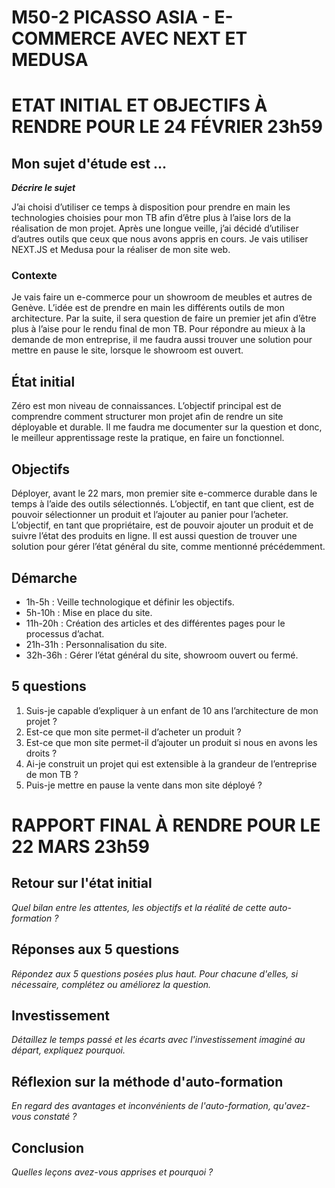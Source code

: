 # M50-2 PICASSO ASIA - E-COMMERCE AVEC NEXT ET MEDUSA

# ETAT INITIAL ET OBJECTIFS À RENDRE POUR LE 24 FÉVRIER 23h59

## Mon sujet d'étude est ...

**_Décrire le sujet_**

J’ai choisi d’utiliser ce temps à disposition pour prendre en main les technologies choisies pour mon TB afin d’être plus à l’aise lors de la réalisation de mon projet. Après une longue veille, j’ai décidé d’utiliser d’autres outils que ceux que nous avons appris en cours. Je vais utiliser NEXT.JS et Medusa pour la réaliser de mon site web.

### Contexte

Je vais faire un e-commerce pour un showroom de meubles et autres de Genève. L’idée est de prendre en main les différents outils de mon architecture. Par la suite, il sera question de faire un premier jet afin d’être plus à l’aise pour le rendu final de mon TB. Pour répondre au mieux à la demande de mon entreprise, il me faudra aussi trouver une solution pour mettre en pause le site, lorsque le showroom est ouvert.

## État initial

Zéro est mon niveau de connaissances. L’objectif principal est de comprendre comment structurer mon projet afin de rendre un site déployable et durable. Il me faudra me documenter sur la question et donc, le meilleur apprentissage reste la pratique, en faire un fonctionnel.

## Objectifs

Déployer, avant le 22 mars, mon premier site e-commerce durable dans le temps à l’aide des outils sélectionnés. 
L’objectif, en tant que client, est de pouvoir sélectionner un produit et l’ajouter au panier pour l’acheter. L’objectif, en tant que propriétaire, est de pouvoir ajouter un produit et de suivre l’état des produits en ligne. 
Il est aussi question de trouver une solution pour gérer l’état général du site, comme mentionné précédemment.

## Démarche

- 1h-5h : Veille technologique et définir les objectifs.
- 5h-10h : Mise en place du site.
- 11h-20h : Création des articles et des différentes pages pour le processus d’achat.
- 21h-31h : Personnalisation du site.
- 32h-36h : Gérer l’état général du site, showroom ouvert ou fermé.

## 5 questions

1. Suis-je capable d’expliquer à un enfant de 10 ans l’architecture de mon projet ?
2. Est-ce que mon site permet-il d’acheter un produit ?
3. Est-ce que mon site permet-il d’ajouter un produit si nous en avons les droits ?
4. Ai-je construit un projet qui est extensible à la grandeur de l’entreprise de mon TB ?
5. Puis-je mettre en pause la vente dans mon site déployé ?

# RAPPORT FINAL À RENDRE POUR LE 22 MARS 23h59

## Retour sur l'état initial

_Quel bilan entre les attentes, les objectifs et la réalité de cette auto-formation ?_

## Réponses aux 5 questions

_Répondez aux 5 questions posées plus haut. Pour chacune d'elles, si nécessaire, complétez ou améliorez la question._

## Investissement

_Détaillez le temps passé et les écarts avec l'investissement imaginé au départ, expliquez pourquoi._

## Réflexion sur la méthode d'auto-formation

_En regard des avantages et inconvénients de l'auto-formation, qu'avez-vous constaté ?_

## Conclusion

_Quelles leçons avez-vous apprises et pourquoi ?_
